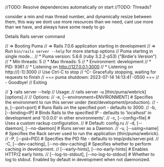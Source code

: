 //TODO: Resolve dependencies automatically on start 
//TODO: Threads?

consider a min and max thread number, and dynamically resize between them, 
this way we dont use more resources than we need, 
cant use more than we have, and always have some ready to go

Details Rails server command 

// => Booting Puma
// => Rails 7.0.6 application starting in development 
// => Run `bin/rails server --help` for more startup options
// Puma starting in single mode...
// * Puma version: 5.6.6 (ruby 3.2.2-p53) ("Birdie's Version")
// *  Min threads: 5
// *  Max threads: 5
// *  Environment: development
// *          PID: 9361
// * Listening on http://127.0.0.1:3000
// * Listening on http://[::1]:3000
// Use Ctrl-C to stop
// ^C- Gracefully stopping, waiting for requests to finish
// === puma shutdown: 2023-07-14 14:13:41 -0500 ===
// - Goodbye!
// Exiting

// ❯ rails server --help
// Usage:
//   rails server -u [thin/puma/webrick] [options]
//
// Options:
//   -e, [--environment=ENVIRONMENT]              # Specifies the environment to run this server under (test/development/production).
//   -p, [--port=port]                            # Runs Rails on the specified port - defaults to 3000.
//   -b, [--binding=IP]                           # Binds Rails to the specified IP - defaults to 'localhost' in development and '0.0.0.0' in other environments'.
//   -c, [--config=file]                          # Uses a custom rackup configuration.
//                                                # Default: config.ru
//   -d, [--daemon], [--no-daemon]                # Runs server as a Daemon.
//   -u, [--using=name]                           # Specifies the Rack server used to run the application (thin/puma/webrick).
//   -P, [--pid=PID]                              # Specifies the PID file - defaults to tmp/pids/server.pid.
//   -C, [--dev-caching], [--no-dev-caching]      # Specifies whether to perform caching in development.
//       [--early-hints], [--no-early-hints]      # Enables HTTP/2 early hints.
//       [--log-to-stdout], [--no-log-to-stdout]  # Whether to log to stdout. Enabled by default in development when not daemonized.



